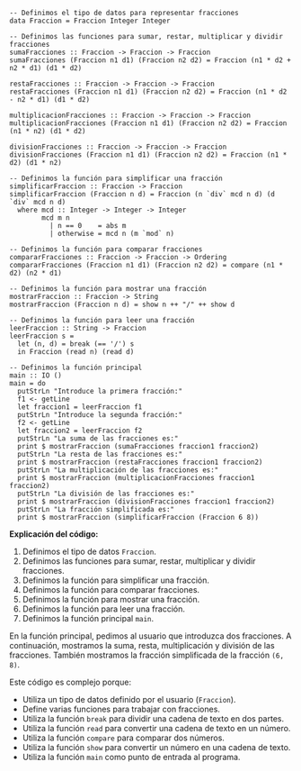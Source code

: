 ```
-- Definimos el tipo de datos para representar fracciones
data Fraccion = Fraccion Integer Integer

-- Definimos las funciones para sumar, restar, multiplicar y dividir fracciones
sumaFracciones :: Fraccion -> Fraccion -> Fraccion
sumaFracciones (Fraccion n1 d1) (Fraccion n2 d2) = Fraccion (n1 * d2 + n2 * d1) (d1 * d2)

restaFracciones :: Fraccion -> Fraccion -> Fraccion
restaFracciones (Fraccion n1 d1) (Fraccion n2 d2) = Fraccion (n1 * d2 - n2 * d1) (d1 * d2)

multiplicacionFracciones :: Fraccion -> Fraccion -> Fraccion
multiplicacionFracciones (Fraccion n1 d1) (Fraccion n2 d2) = Fraccion (n1 * n2) (d1 * d2)

divisionFracciones :: Fraccion -> Fraccion -> Fraccion
divisionFracciones (Fraccion n1 d1) (Fraccion n2 d2) = Fraccion (n1 * d2) (d1 * n2)

-- Definimos la función para simplificar una fracción
simplificarFraccion :: Fraccion -> Fraccion
simplificarFraccion (Fraccion n d) = Fraccion (n `div` mcd n d) (d `div` mcd n d)
  where mcd :: Integer -> Integer -> Integer
        mcd m n
          | n == 0    = abs m
          | otherwise = mcd n (m `mod` n)

-- Definimos la función para comparar fracciones
compararFracciones :: Fraccion -> Fraccion -> Ordering
compararFracciones (Fraccion n1 d1) (Fraccion n2 d2) = compare (n1 * d2) (n2 * d1)

-- Definimos la función para mostrar una fracción
mostrarFraccion :: Fraccion -> String
mostrarFraccion (Fraccion n d) = show n ++ "/" ++ show d

-- Definimos la función para leer una fracción
leerFraccion :: String -> Fraccion
leerFraccion s = 
  let (n, d) = break (== '/') s
  in Fraccion (read n) (read d)

-- Definimos la función principal
main :: IO ()
main = do
  putStrLn "Introduce la primera fracción:"
  f1 <- getLine
  let fraccion1 = leerFraccion f1
  putStrLn "Introduce la segunda fracción:"
  f2 <- getLine
  let fraccion2 = leerFraccion f2
  putStrLn "La suma de las fracciones es:"
  print $ mostrarFraccion (sumaFracciones fraccion1 fraccion2)
  putStrLn "La resta de las fracciones es:"
  print $ mostrarFraccion (restaFracciones fraccion1 fraccion2)
  putStrLn "La multiplicación de las fracciones es:"
  print $ mostrarFraccion (multiplicacionFracciones fraccion1 fraccion2)
  putStrLn "La división de las fracciones es:"
  print $ mostrarFraccion (divisionFracciones fraccion1 fraccion2)
  putStrLn "La fracción simplificada es:"
  print $ mostrarFraccion (simplificarFraccion (Fraccion 6 8))
```

**Explicación del código:**

1. Definimos el tipo de datos `Fraccion`.
2. Definimos las funciones para sumar, restar, multiplicar y dividir fracciones.
3. Definimos la función para simplificar una fracción.
4. Definimos la función para comparar fracciones.
5. Definimos la función para mostrar una fracción.
6. Definimos la función para leer una fracción.
7. Definimos la función principal `main`.

En la función principal, pedimos al usuario que introduzca dos fracciones. A continuación, mostramos la suma, resta, multiplicación y división de las fracciones. También mostramos la fracción simplificada de la fracción `(6, 8)`.

Este código es complejo porque:

* Utiliza un tipo de datos definido por el usuario (`Fraccion`).
* Define varias funciones para trabajar con fracciones.
* Utiliza la función `break` para dividir una cadena de texto en dos partes.
* Utiliza la función `read` para convertir una cadena de texto en un número.
* Utiliza la función `compare` para comparar dos números.
* Utiliza la función `show` para convertir un número en una cadena de texto.
* Utiliza la función `main` como punto de entrada al programa.